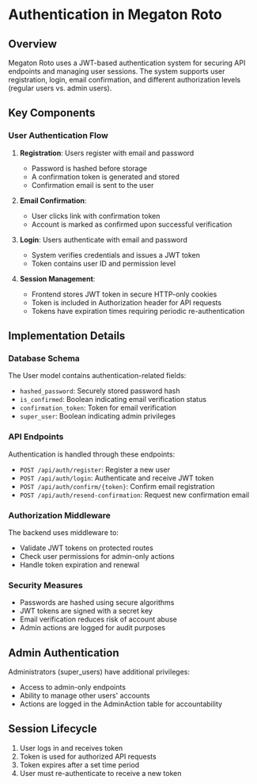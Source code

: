 # Authentication in Megaton Roto

## Overview

Megaton Roto uses a JWT-based authentication system for securing API endpoints and managing user sessions. The system supports user registration, login, email confirmation, and different authorization levels (regular users vs. admin users).

## Key Components

### User Authentication Flow

1. **Registration**: Users register with email and password
   - Password is hashed before storage
   - A confirmation token is generated and stored
   - Confirmation email is sent to the user

2. **Email Confirmation**: 
   - User clicks link with confirmation token
   - Account is marked as confirmed upon successful verification

3. **Login**: Users authenticate with email and password
   - System verifies credentials and issues a JWT token
   - Token contains user ID and permission level

4. **Session Management**: 
   - Frontend stores JWT token in secure HTTP-only cookies
   - Token is included in Authorization header for API requests
   - Tokens have expiration times requiring periodic re-authentication

## Implementation Details

### Database Schema

The User model contains authentication-related fields:
- `hashed_password`: Securely stored password hash
- `is_confirmed`: Boolean indicating email verification status
- `confirmation_token`: Token for email verification
- `super_user`: Boolean indicating admin privileges

### API Endpoints

Authentication is handled through these endpoints:
- `POST /api/auth/register`: Register a new user
- `POST /api/auth/login`: Authenticate and receive JWT token
- `POST /api/auth/confirm/{token}`: Confirm email registration
- `POST /api/auth/resend-confirmation`: Request new confirmation email

### Authorization Middleware

The backend uses middleware to:
- Validate JWT tokens on protected routes
- Check user permissions for admin-only actions
- Handle token expiration and renewal

### Security Measures

- Passwords are hashed using secure algorithms
- JWT tokens are signed with a secret key
- Email verification reduces risk of account abuse
- Admin actions are logged for audit purposes

## Admin Authentication

Administrators (super_users) have additional privileges:
- Access to admin-only endpoints
- Ability to manage other users' accounts
- Actions are logged in the AdminAction table for accountability

## Session Lifecycle

1. User logs in and receives token
2. Token is used for authorized API requests
3. Token expires after a set time period
4. User must re-authenticate to receive a new token